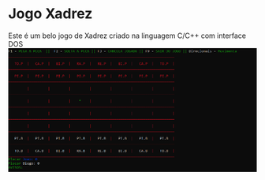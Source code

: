 # Jogo Xadrez
Este é um belo jogo de Xadrez criado na linguagem C/C++ com interface DOS
![alt text](https://github.com/DiegoBarney/JogoXadrez/blob/main/Jogo_Xadrez.PNG?raw=true)
